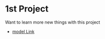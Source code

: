 # 1st Project 
Want to learn more new things with this project 
- [model Link](https://app.eraser.io/workspace/YtPqZ1VogxGy1jzIDkzj)
